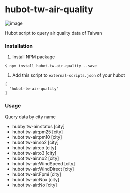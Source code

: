 # hubot-tw-air-quality
![image](https://nodei.co/npm/hubot-tw-air-quality.png)

Hubot script to query air quality data of Taiwan

### Installation

1. Install NPM package

```
$ npm install hubot-tw-air-quality --save
```
1. Add this script to `external-scripts.json` of your hubot

```
[
  "hubot-tw-air-quality"
]
```

### Usage

Query data by city name

- hubby tw-air:status [city]
- hubot tw-air:pm25 [city]
- hubot tw-air:pm10 [city]
- hubot tw-air:so2 [city]
- hubot tw-air:co [city]
- hubot tw-air:o3 [city]
- hubot tw-air:no2 [city]
- hubot tw-air:WindSpeed [city]
- hubot tw-air:WindDirect [city]
- hubot tw-air:Fpmi [city]
- hubot tw-air:Nox [city]
- hubot tw-air:No [city]

